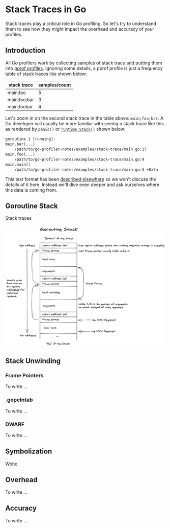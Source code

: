 # Stack Traces in Go

Stack traces play a critical role in Go profiling. So let's try to understand them to see how they might impact the overhead and accuracy of your profiles. 

## Introduction

All Go profilers work by collecting samples of stack trace  and putting them into [pprof profiles](./pprof.md). Ignoring some details, a pprof profile is just a frequency table of stack traces like shown below:

| stack trace  | samples/count |
| ------------ | ------------- |
| main;foo     | 5             |
| main;foo;bar | 3             |
| main;foobar  | 4             |

Let's zoom in on the second stack trace in the table above: `main;foo;bar`. A Go developer will usually be more familiar with seeing a stack trace like this as rendered by `panic()` or  [`runtime.Stack()`](https://golang.org/pkg/runtime/#Stack) shown below:

```
goroutine 1 [running]:
main.bar(...)
	/path/to/go-profiler-notes/examples/stack-trace/main.go:17
main.foo(...)
	/path/to/go-profiler-notes/examples/stack-trace/main.go:9
main.main()
	/path/to/go-profiler-notes/examples/stack-trace/main.go:5 +0x3a
```

This text format has been [described elsewhere](https://www.ardanlabs.com/blog/2015/01/stack-traces-in-go.html) so we won't discuss the details of it here. Instead we'll dive even deeper and ask ourselves where this data is coming from.

## Goroutine Stack

Stack traces 

![](./goroutine-stack.png)

## Stack Unwinding

### Frame Pointers

To write ...

### .gopclntab

To write ...

### DWARF

To write ...

## Symbolization

Woho

## Overhead

To write ...


## Accuracy

To write ...